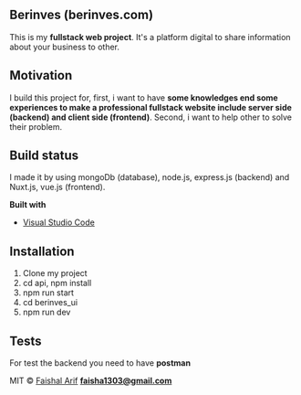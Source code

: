 ## Berinves (berinves.com)
This is my **fullstack web project**. It's a platform digital to share information about your business to other.

## Motivation
I build this project for, first, i want to have **some knowledges end some experiences to make a professional fullstack website include server side (backend) and client side (frontend)**. Second, i want to help other to solve their problem.

## Build status
I made it by using mongoDb (database), node.js, express.js (backend) and Nuxt.js, vue.js (frontend).

 
<b>Built with</b>
- [Visual Studio Code](https://code.visualstudio.com)

## Installation
1. Clone my project
2. cd api, npm install
3. npm run start
4. cd berinves_ui
5. npm run dev

## Tests
For test the backend you need to have **postman**


MIT © [Faishal Arif]()
**faisha1303@gmail.com**